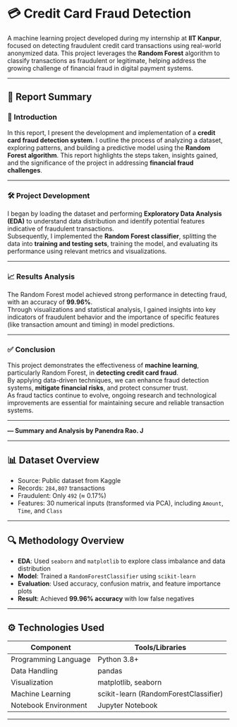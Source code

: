 # 💳 Credit Card Fraud Detection

A machine learning project developed during my internship at **IIT Kanpur**, focused on detecting fraudulent credit card transactions using real-world anonymized data. This project leverages the **Random Forest** algorithm to classify transactions as fraudulent or legitimate, helping address the growing challenge of financial fraud in digital payment systems.

---

## 📄 Report Summary

### 🧾 Introduction

In this report, I present the development and implementation of a **credit card fraud detection system**. I outline the process of analyzing a dataset, exploring patterns, and building a predictive model using the **Random Forest algorithm**. This report highlights the steps taken, insights gained, and the significance of the project in addressing **financial fraud challenges**.

---

### 🛠️ Project Development

I began by loading the dataset and performing **Exploratory Data Analysis (EDA)** to understand data distribution and identify potential features indicative of fraudulent transactions.  
Subsequently, I implemented the **Random Forest classifier**, splitting the data into **training and testing sets**, training the model, and evaluating its performance using relevant metrics and visualizations.

---

### 📈 Results Analysis

The Random Forest model achieved strong performance in detecting fraud, with an accuracy of **99.96%**.  
Through visualizations and statistical analysis, I gained insights into key indicators of fraudulent behavior and the importance of specific features (like transaction amount and timing) in model predictions.

---

### ✅ Conclusion

This project demonstrates the effectiveness of **machine learning**, particularly Random Forest, in **detecting credit card fraud**.  
By applying data-driven techniques, we can enhance fraud detection systems, **mitigate financial risks**, and protect consumer trust.  
As fraud tactics continue to evolve, ongoing research and technological improvements are essential for maintaining secure and reliable transaction systems.

---

**— Summary and Analysis by Panendra Rao. J**

---

## 📊 Dataset Overview

- Source: Public dataset from Kaggle  
- Records: `284,807` transactions  
- Fraudulent: Only `492` (≈ 0.17%)  
- Features: 30 numerical inputs (transformed via PCA), including `Amount`, `Time`, and `Class`

---

## 🔍 Methodology Overview

- **EDA**: Used `seaborn` and `matplotlib` to explore class imbalance and data distribution  
- **Model**: Trained a `RandomForestClassifier` using `scikit-learn`  
- **Evaluation**: Used accuracy, confusion matrix, and feature importance plots  
- **Result**: Achieved **99.96% accuracy** with low false negatives  

---

## ⚙️ Technologies Used

| Component            | Tools/Libraries         |
|----------------------|-------------------------|
| Programming Language | Python 3.8+             |
| Data Handling        | pandas                  |
| Visualization        | matplotlib, seaborn     |
| Machine Learning     | scikit-learn (RandomForestClassifier) |
| Notebook Environment | Jupyter Notebook        |

---

